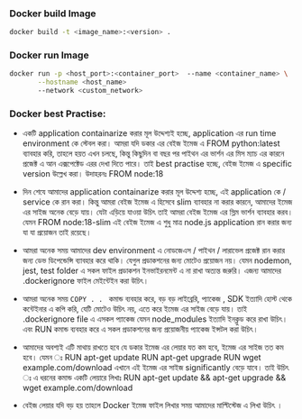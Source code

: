 ### Docker build Image
```sh
docker build -t <image_name>:<version> .
```

### Docker run Image
```sh
docker run -p <host_port>:<container_port>  --name <container_name> \
       --hostname <host_name> 
       --network <custom_network>
```
### Docker best Practise:
- একটি application containarize করার মূল উদ্দেশ্যই হচ্ছে, application এর run time environment কে স্টেবল করা। 
আমরা যদি ডকার এর বেইজ ইমেজ এ 
FROM python:latest ব্যাবহার করি, তাহলে হয়ত এখন চলছে, কিন্তু কিছুদিন বা বছর পর পাইথন এর ভার্শন এর মিস ম্যাচ এর কারনে প্রজেক্ট এ আন এক্সপেক্টেড এরর দেখা দিতে পারে। তাই best practise হচ্ছে, বেইজ ইমেজ এ specific version উল্লেখ করা। 
উদাহরনঃ 
FROM node:18 

- দিন শেযে আমাদের application containarize করার মূল উদ্দেশ্য হচ্ছে, এই application কে / service কে রান করা। কিন্তু আমরা 
বেইজ ইমেজ এ হিসেবে slim ব্যাবহার না করার কারনে, আমাদের ইমেজ এর সাইজ অনেক বেড়ে যায়। যেটা এড়িয়ে যাওয়া উচিৎ তাই আমরা বেইজ ইমেজ এর স্লিম ভার্শন ব্যাবহার করব।
যেমন 
FROM node:18-slim
এই বেইজ ইমেজ এ শুধু মাত্র node.js application রান করার জন্য যা যা প্রয়োজন তাই রয়েছে। 

- আমরা অনেক সময় আমাদের dev environment এ নোডজেএস / পাইথন / লারাভেল প্রজেক্ট রান করার জন্য ডেভ ডিপেন্ডেন্সি ব্যাবহার করে থাকি। যেগুল প্রডাকশনের জন্য মোটেও প্রয়োজন নয়। যেমন nodemon, jest, test folder এ সকল ফাইল প্রডাকশন ইনভাইরনমেন্ট এ না রাখা অত্যন্ত জরুরি। এজন্য আমাদের .dockerignore ফাইল মেইন্টেইন করা উচিৎ। 

- আমরা অনেক সময় ```COPY . . ``` কমান্ড ব্যবহার করে, বড় বড় লাইব্রেরি, প্যাকেজ , SDK ইত্যাদি হোস্ট থেকে কন্টেইনার এ কপি করি, যেটি মোটেও উচিৎ নয়, এতে করে ইমেজ এর সাইজ বেড়ে যায়। তাই .dockerignore file এ এসকল প্যাকেজ যেমন node_modules  ইত্যাদি ইনক্লুড করে রাখা উচিৎ। 
এবং RUN কমান্ড ব্যবহার করে এ সকল প্রডাকশনের জন্য প্রয়োজনীয় প্যাকেজ ইন্সটল করা উচিৎ।

- আমাদের অবশ্যই এটি মাথায় রাখতে হবে যে ডকার ইমেজ এর লেয়ার যত কম হবে, ইমেজ এর সাইজ তত কম হবে। 
যেমন ঃ 
RUN apt-get update
RUN apt-get upgrade
RUN wget example.com/download
এখানে এই ইমেজ এর সাইজ significantly বেড়ে যাবে। তাই উচিৎ ঃ 
এ ধরনের কমান্ড একটি লেয়ারে লিখাঃ 
RUN apt-get update &&  apt-get upgrade && wget example.com/download

- বেইজ লেয়ার যদি বড় হয় তাহলে Docker ইমেজ ফাইল লিখার সময় আমাদের মাল্টিস্টেজ এ লিখা উচিৎ । 

